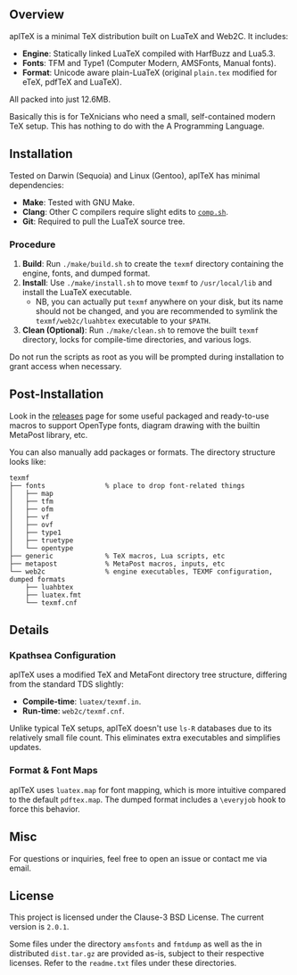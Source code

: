 ## Overview

aplTeX is a minimal TeX distribution built on LuaTeX and Web2C. It includes:

- **Engine**: Statically linked LuaTeX compiled with HarfBuzz and Lua5.3.
- **Fonts**: TFM and Type1 (Computer Modern, AMSFonts, Manual fonts).
- **Format**: Unicode aware plain-LuaTeX (original `plain.tex` modified for eTeX, pdfTeX and LuaTeX).

All packed into just 12.6MB.

Basically this is for TeXnicians who need a small, self-contained modern TeX setup. This has nothing to do with the A Programming Language.

## Installation

Tested on Darwin (Sequoia) and Linux (Gentoo), aplTeX has minimal dependencies:

- **Make**: Tested with GNU Make.
- **Clang**: Other C compilers require slight edits to [`comp.sh`](https://github.com/RadioNoiseE/apltex/blob/main/luatex/comp.sh).
- **Git**: Required to pull the LuaTeX source tree.

### Procedure

1. **Build**: Run `./make/build.sh` to create the `texmf` directory containing the engine, fonts, and dumped format.
2. **Install**: Use `./make/install.sh` to move `texmf` to `/usr/local/lib` and install the LuaTeX executable.
   - NB, you can actually put `texmf` anywhere on your disk, but its name should not be changed, and you are recommended to symlink the `texmf/web2c/luahbtex` executable to your `$PATH`.
3. **Clean (Optional)**: Run `./make/clean.sh` to remove the built `texmf` directory, locks for compile-time directories, and various logs.

Do not run the scripts as root as you will be prompted during installation to grant access when necessary.

## Post-Installation

Look in the [releases](https://github.com/RadioNoiseE/apltex/releases) page for some useful packaged and ready-to-use macros to support OpenType fonts, diagram drawing with the builtin MetaPost library, etc.

You can also manually add packages or formats. The directory structure looks like:

```
texmf
├── fonts               % place to drop font-related things
│   ├── map
│   ├── tfm
│   ├── ofm
│   ├── vf
│   ├── ovf
│   ├── type1
│   ├── truetype
│   └── opentype
├── generic             % TeX macros, Lua scripts, etc
├── metapost            % MetaPost macros, inputs, etc
└── web2c               % engine executables, TEXMF configuration, dumped formats
    ├── luahbtex
    ├── luatex.fmt
    └── texmf.cnf
```

## Details

### Kpathsea Configuration

aplTeX uses a modified TeX and MetaFont directory tree structure, differing from the standard TDS slightly:

- **Compile-time**: `luatex/texmf.in`.
- **Run-time**: `web2c/texmf.cnf`.

Unlike typical TeX setups, aplTeX doesn't use `ls-R` databases due to its relatively small file count. This eliminates extra executables and simplifies updates.

### Format & Font Maps

aplTeX uses `luatex.map` for font mapping, which is more intuitive compared to the default `pdftex.map`. The dumped format includes a `\everyjob` hook to force this behavior.

## Misc

For questions or inquiries, feel free to open an issue or contact me via email.

## License

This project is licensed under the Clause-3 BSD License. The current version is `2.0.1`.

Some files under the directory `amsfonts` and `fmtdump` as well as the in distributed `dist.tar.gz` are provided as-is, subject to their respective licenses. Refer to the `readme.txt` files under these directories.
